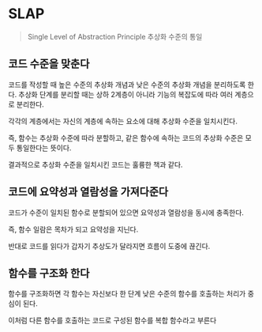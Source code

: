 # SLAP

> Single Level of Abstraction Principle
> 추상화 수준의 통일

## 코드 수준을 맞춘다

코드를 작성할 때 높은 수준의 추상화 개념과 낮은 수준의 추상화 개념을 분리하도록 한다.
추상화 단계를 분리할 때는 상하 2계층이 아니라 기능의 복잡도에 따라 여러 계층으로 분리한다.

각각의 계층에서는 자신의 계층에 속하는 요소에 대해 추상화 수준을 일치시킨다.

즉, 함수는 추상화 수준에 따라 분할하고, 같은 함수에 속하는 코드의 추상화 수준은 모두 통일한다는 뜻이다.

결과적으로 추상화 수준을 일치시킨 코드는 훌륭한 책과 같다.

## 코드에 요약성과 열람성을 가져다준다

코드가 수준이 일치된 함수로 분할되어 있으면 요약성과 열람성을 동시에 충족한다.

즉, 함수 일람은 목차가 되고 요약성을 지닌다.

반대로 코드를 읽다가 갑자기 추상도가 달라지면 흐름이 도중에 끊긴다.

## 함수를 구조화 한다

함수를 구조화하면 각 함수는 자신보다 한 단계 낮은 수준의 함수를 호출하는 처리가 중심이 된다.

이처럼 다른 함수를 호출하는 코드로 구성된 함수를 복합 함수라고 부른다